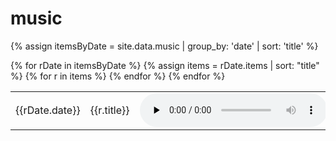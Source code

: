 # music
{% assign itemsByDate = site.data.music | group_by: 'date' | sort: 'title' %}

<table>
    {% for rDate in itemsByDate %}
        {% assign items = rDate.items | sort: "title" %}
        {% for r in items %}
            <tr>
                <td>{{rDate.date}}</td>
                <td>
                    {{r.title}}
                </td>
                <td>
                    <audio src="{{site.url}}/recordings/{{r.path}}" controls controlsList="nodownload" preload="none" />
                </td>
            </tr>
        {% endfor %}
    {% endfor %}
</table>
